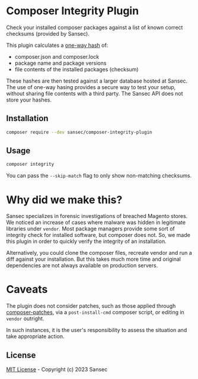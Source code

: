 # Composer Integrity Plugin

Check your installed composer packages against a list of known correct checksums (provided by Sansec).

This plugin calculates a [one-way hash](https://github.com/Cyan4973/xxHash) of:
- composer.json and composer.lock
- package name and package versions
- file contents of the installed packages (checksum)

These hashes are then tested against a larger database hosted at Sansec. The use of one-way hasing provides a secure way to test your setup, without sharing file contents with a third party. The Sansec API does not store your hashes. 

## Installation

```bash
composer require --dev sansec/composer-integrity-plugin
```

## Usage

```bash
composer integrity
```

You can pass the `--skip-match` flag to only show non-matching checksums.

# Why did we make this?

Sansec specializes in forensic investigations of breached Magento stores. We noticed an increase of cases where malware was hidden in legitimate libraries under `vendor`. Most package managers provide some sort of integrity check for installed software, but composer does not. So, we made this plugin in order to quickly verify the integrity of an installation. 

Alternatively, you could clone the composer files, recreate vendor and run a diff against your installation. But this takes much more time and original dependencies are not always available on production servers. 

# Caveats

The plugin does not consider patches, such as those applied through [composer-patches](https://github.com/cweagans/composer-patches), via a `post-install-cmd` composer script, or editing in `vendor` outright.

In such instances, it is the user's responsibility to assess the situation and take appropriate action.

## License

[MIT License](./LICENSE) - Copyright (c) 2023 Sansec
